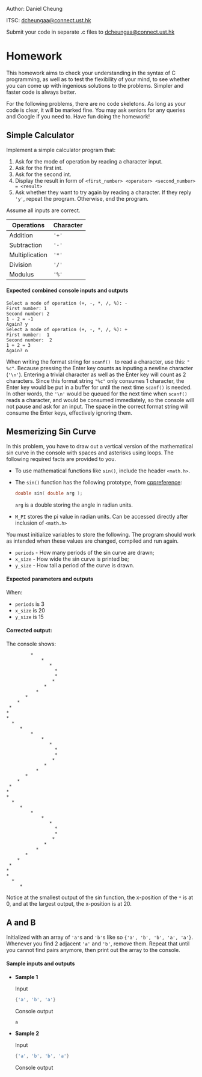Author: Daniel Cheung

ITSC: dcheungaa@connect.ust.hk

Submit your code in separate .c files to dcheungaa@connect.ust.hk

# Homework

This homework aims to check your understanding in the syntax of C programming, as well as to test the flexibility of your mind, to see whether you can come up with ingenious solutions to the problems. Simpler and faster code is always better.

For the following problems, there are no code skeletons. As long as your code is clear, it will be marked fine. You may ask seniors for any queries and Google if you need to. Have fun doing the homework!

## Simple Calculator

Implement a simple calculator program that:

1. Ask for the mode of operation by reading a character input.
2. Ask for the first int.
3. Ask for the second int.
4. Display the result in form of `<first_number> <operator> <second_number> = <result>`
5. Ask whether they want to try again by reading a character. If they reply `'y'`, repeat the program. Otherwise, end the program.

Assume all inputs are correct.

| Operations     | Character |
| -------------- | --------- |
| Addition       |     `'+'` |
| Subtraction    |     `'-'` |
| Multiplication |     `'*'` |
| Division       |     `'/'` |
| Modulus        |     `'%'` |

#### Expected combined console inputs and outputs

```
Select a mode of operation (+, -, *, /, %): -
First number: 1
Second number: 2
1 - 2 = -1
Again? y
Select a mode of operation (+, -, *, /, %): +
First number:  1
Second number:  2
1 + 2 = 3
Again? n
```

When writing the format string for `scanf() ` to read a character, use this: `" %c"`. Because pressing the Enter key counts as inputing a newline character (`'\n'`). Entering a trivial character as well as the Enter key will count as 2 characters. Since this format string `"%c"` only consumes 1 character, the Enter key would be put in a buffer for until the next time `scanf()` is needed. In other words, the `'\n'` would be queued for the next time when `scanf()` reads a character, and would be consumed immediately, so the console will not pause and ask for an input. The space in the correct format string will consume the Enter keys, effectively ignoring them.

## Mesmerizing Sin Curve

In this problem, you have to draw out a vertical version of the mathematical sin curve in the console with spaces and asterisks using loops. The following required facts are provided to you.

- To use mathematical functions like `sin()`, include the header `<math.h>`.

- The `sin()` function has the following prototype, from [cppreference](https://en.cppreference.com/w/c/numeric/math/sin):

  ```c
  double sin( double arg );
  ```

  `arg` is a double storing the angle in radian units.

- `M_PI` stores the pi value in radian units. Can be accessed directly after inclusion of `<math.h>`

You must initialize variables to store the following. The program should work as intended when these values are changed, compiled and run again.

- `periods` - How many periods of the sin curve are drawn;
- `x_size` - How wide the sin curve is printed be;
- `y_size` - How tall a period of the curve is drawn.

#### Expected parameters and outputs

When:

- `periods` is 3
- `x_size` is 20
- `y_size` is 15

#### Corrected output:

The console shows:

```
         *
             *
                *
                  *
                  *
                 *
              *
           *
       *
    *
 *
*
*
  *
     *
         *
             *
                *
                  *
                  *
                 *
              *
           *
       *
    *
 *
*
*
  *
     *
         *
             *
                *
                  *
                  *
                 *
              *
           *
       *
    *
 *
*
*
  *
     *

```

Notice at the smallest output of the sin function, the x-position of the `*` is at 0, and at the largest output, the x-position is at 20.

## A and B

Initialized with an array of `'a'`s and `'b'`s like so `{'a', 'b', 'b', 'a', 'a'}`. Whenever you find 2 adjacent  `'a'` and `'b'`, remove them. Repeat that until you cannot find pairs anymore, then print out the array to the console.

#### Sample inputs and outputs

- **Sample 1**

  Input

  ```c
  {'a', 'b', 'a'}
  ```

  Console output

  ```
  a
  ```

- **Sample 2**

  Input

  ```c
  {'a', 'b', 'b', 'a'}
  ```

  Console output

  ```
  
  ```
